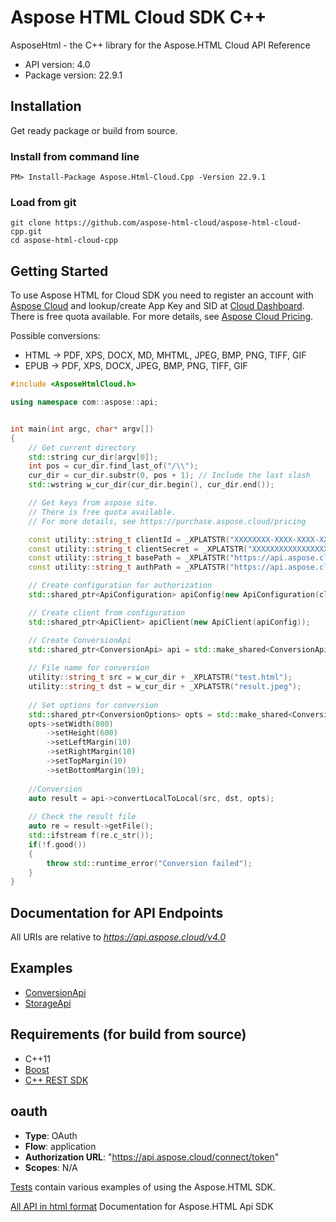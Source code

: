 # Aspose HTML Cloud SDK C++

AsposeHtml - the C++ library for the Aspose.HTML Cloud API Reference

- API version: 4.0
- Package version: 22.9.1

## Installation

Get ready package or build from source.

### Install from command line

```code
PM> Install-Package Aspose.Html-Cloud.Cpp -Version 22.9.1
```

### Load from git

    git clone https://github.com/aspose-html-cloud/aspose-html-cloud-cpp.git
    cd aspose-html-cloud-cpp

## Getting Started
To use Aspose HTML for Cloud SDK you need to register an account with [Aspose Cloud](https://www.aspose.cloud/) and lookup/create App Key and SID at [Cloud Dashboard](https://dashboard.aspose.cloud/#/apps). There is free quota available. For more details, see [Aspose Cloud Pricing](https://purchase.aspose.cloud/pricing).

Possible conversions:
- HTML -> PDF, XPS, DOCX, MD, MHTML, JPEG, BMP, PNG, TIFF, GIF
- EPUB -> PDF, XPS, DOCX, JPEG, BMP, PNG, TIFF, GIF


```cpp
#include <AsposeHtmlCloud.h>

using namespace com::aspose::api;


int main(int argc, char* argv[])
{
    // Get current directory
    std::string cur_dir(argv[0]);
    int pos = cur_dir.find_last_of("/\\");
    cur_dir = cur_dir.substr(0, pos + 1); // Include the last slash
    std::wstring w_cur_dir(cur_dir.begin(), cur_dir.end());

    // Get keys from aspose site.
    // There is free quota available. 
    // For more details, see https://purchase.aspose.cloud/pricing

    const utility::string_t clientId = _XPLATSTR("XXXXXXXX-XXXX-XXXX-XXXX-XXXXXXXXXXXX");
    const utility::string_t clientSecret = _XPLATSTR("XXXXXXXXXXXXXXXXXXXXXXXXXXXXXXXX");
    const utility::string_t basePath = _XPLATSTR("https://api.aspose.cloud/v4.0");
    const utility::string_t authPath = _XPLATSTR("https://api.aspose.cloud/connect/token");

    // Create configuration for authorization
    std::shared_ptr<ApiConfiguration> apiConfig(new ApiConfiguration(clientId, clientSecret, basePath, authPath));

    // Create client from configuration
    std::shared_ptr<ApiClient> apiClient(new ApiClient(apiConfig));

    // Create ConversionApi
    std::shared_ptr<ConversionApi> api = std::make_shared<ConversionApi>(apiClient);
 
    // File name for conversion
    utility::string_t src = w_cur_dir + _XPLATSTR("test.html");
    utility::string_t dst = w_cur_dir + _XPLATSTR("result.jpeg");
    
    // Set options for conversion
    std::shared_ptr<ConversionOptions> opts = std::make_shared<ConversionOptions>();
    opts->setWidth(800)
        ->setHeight(600)
        ->setLeftMargin(10)
        ->setRightMargin(10)
        ->setTopMargin(10)
        ->setBottomMargin(10);
    
    //Conversion
    auto result = api->convertLocalToLocal(src, dst, opts);
    
    // Check the result file
    auto re = result->getFile();
    std::ifstream f(re.c_str());
    if(!f.good())
    {
        throw std::runtime_error("Conversion failed");
    }
}
```


## Documentation for API Endpoints

All URIs are relative to *https://api.aspose.cloud/v4.0*   

## Examples
- [ConversionApi](./docs/ConversionApi.md)
- [StorageApi](./docs/StorageApi.md)


## Requirements (for build from source)
- C++11
- [Boost](https://www.boost.org/)
- [C++ REST SDK](https://github.com/Microsoft/cpprestsdk)

## oauth

- **Type**: OAuth
- **Flow**: application
- **Authorization URL**: "https://api.aspose.cloud/connect/token"
- **Scopes**: N/A

[Tests](./test/) contain various examples of using the Aspose.HTML SDK.

[All API in html format](./docs/html/) Documentation for Aspose.HTML Api SDK